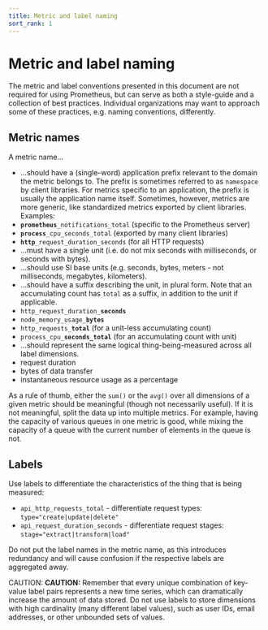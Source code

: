 ```yaml
---
title: Metric and label naming
sort_rank: 1
---
```


# Metric and label naming

The metric and label conventions presented in this document are not required
for using Prometheus, but can serve as both a style-guide and a collection of
best practices. Individual organizations may want to approach some of these 
practices, e.g. naming conventions, differently.

## Metric names

A metric name...

* ...should have a (single-word) application prefix relevant to the domain the
  metric belongs to. The prefix is sometimes referred to as `namespace` by
  client libraries. For metrics specific to an application, the prefix is
  usually the application name itself. Sometimes, however, metrics are more
  generic, like standardized metrics exported by client libraries. Examples:
 * <code><b>prometheus</b>\_notifications\_total</code>
   (specific to the Prometheus server)
 * <code><b>process</b>\_cpu\_seconds\_total</code>
   (exported by many client libraries)
 * <code><b>http</b>\_request\_duration\_seconds</code>
   (for all HTTP requests)
* ...must have a single unit (i.e. do not mix seconds with milliseconds, or seconds with bytes).
* ...should use SI base units (e.g. seconds, bytes, meters - not milliseconds, megabytes, kilometers).
* ...should have a suffix describing the unit, in plural form. Note that an accumulating count has `total` as a suffix, in addition to the unit if applicable.
 * <code>http\_request\_duration\_<b>seconds</b></code>
 * <code>node\_memory\_usage\_<b>bytes</b></code>
 * <code>http\_requests\_<b>total</b></code>
   (for a unit-less accumulating count)
 * <code>process\_cpu\_<b>seconds\_total</b></code>
   (for an accumulating count with unit)
* ...should represent the same logical thing-being-measured across all label
  dimensions.
 * request duration
 * bytes of data transfer
 * instantaneous resource usage as a percentage

As a rule of thumb, either the `sum()` or the `avg()` over all dimensions of a
given metric should be meaningful (though not necessarily useful). If it is not
meaningful, split the data up into multiple metrics. For example, having the
capacity of various queues in one metric is good, while mixing the capacity of a
queue with the current number of elements in the queue is not.

## Labels

Use labels to differentiate the characteristics of the thing that is being measured:

 * `api_http_requests_total` - differentiate request types: `type="create|update|delete"`
 * `api_request_duration_seconds` - differentiate request stages: `stage="extract|transform|load"`

Do not put the label names in the metric name, as this introduces redundancy
and will cause confusion if the respective labels are aggregated away.

CAUTION: **CAUTION:** Remember that every unique combination of key-value label
pairs represents a new time series, which can dramatically increase the amount
of data stored. Do not use labels to store dimensions with high cardinality
(many different label values), such as user IDs, email addresses, or other
unbounded sets of values.
